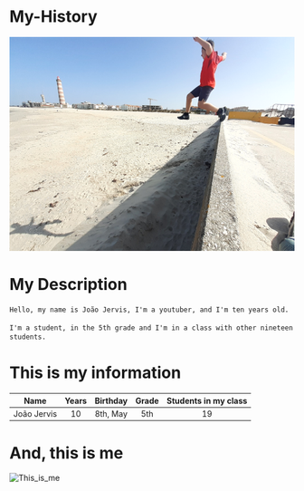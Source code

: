 # My-History

![](salto_radical_foto.png)

# My Description
    Hello, my name is João Jervis, I'm a youtuber, and I'm ten years old.

    I'm a student, in the 5th grade and I'm in a class with other nineteen students.

# This is my information

| Name        | Years       | Birthday      | Grade  | Students in my class |
| :----:      |    :----:   |     :----:    | :----: |        :----:        |
| João Jervis | 10          | 8th, May      | 5th    | 19                   |

# And, this is me

![This_is_me](https://user-images.githubusercontent.com/80167045/110324162-8806a880-800d-11eb-9af3-ea89840ebaaa.jpg)
